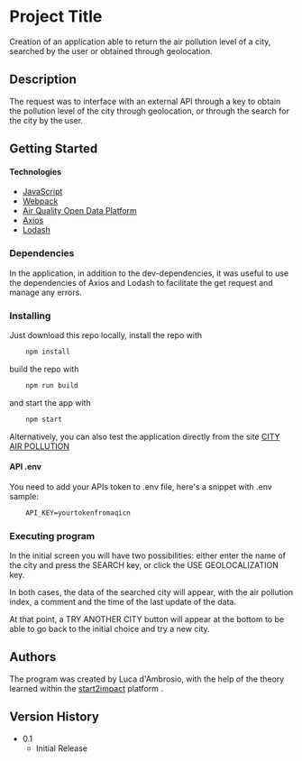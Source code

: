 # Project Title

Creation of an application able to return the air pollution level of a city, searched by the user or obtained through geolocation.

## Description


The request was to interface with an external API through a key to obtain the pollution level of the city through geolocation, or through the search for the city by the user.

## Getting Started

#### Technologies

- [JavaScript](https://javascript.info)
- [Webpack](https://webpack.js.org)
- [Air Quality Open Data Platform](https://aqicn.org/data-platform/token/#/)
- [Axios](https://www.npmjs.com/package/axios)
- [Lodash](https://lodash.com/)

### Dependencies

In the application, in addition to the dev-dependencies, it was useful to use the dependencies of Axios and Lodash to facilitate the get request and manage any errors.

### Installing

Just download this repo locally, install the repo with

```javascript
	npm install
```

build the repo with 

```javascript
	npm run build
```

and start the app with

```javascript
	npm start
```

Alternatively, you can also test the application directly from the site [CITY AIR POLLUTION](https://city-air-pollution.netlify.app/)

#### API .env

You need to add your APIs token to .env file, here's a snippet with .env sample:

```html
    API_KEY=yourtokenfromaqicn
```	

### Executing program

In the initial screen you will have two possibilities: either enter the name of the city and press the SEARCH key, or click the USE GEOLOCALIZATION key.

In both cases, the data of the searched city will appear, with the air pollution index, a comment and the time of the last update of the data.

At that point, a TRY ANOTHER CITY button will appear at the bottom to be able to go back to the initial choice and try a new city.

## Authors

The program was created by Luca d'Ambrosio, with the help of the theory learned within the [start2impact](https://talent.start2impact.it/home/student_index) platform .

## Version History

* 0.1
    * Initial Release
